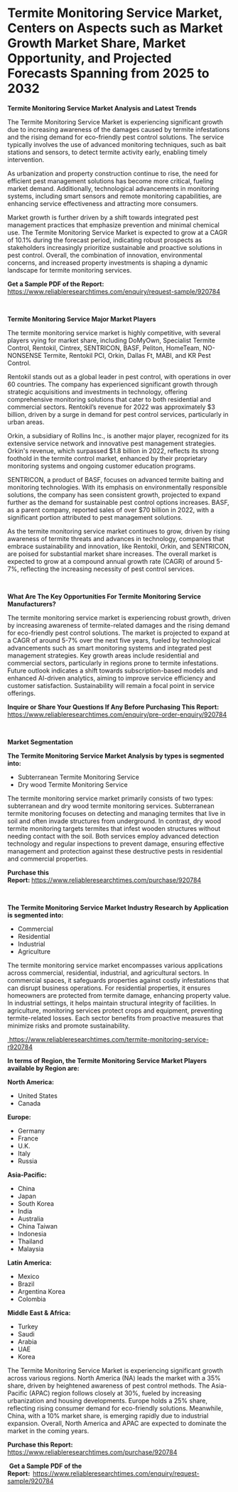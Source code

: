 <p><h1>Termite Monitoring Service Market, Centers on Aspects such as Market Growth Market Share, Market Opportunity, and Projected Forecasts Spanning from 2025 to 2032</h1></p><p><strong>Termite Monitoring Service Market Analysis and Latest Trends</strong></p>
<p><p>The Termite Monitoring Service Market is experiencing significant growth due to increasing awareness of the damages caused by termite infestations and the rising demand for eco-friendly pest control solutions. The service typically involves the use of advanced monitoring techniques, such as bait stations and sensors, to detect termite activity early, enabling timely intervention. </p><p>As urbanization and property construction continue to rise, the need for efficient pest management solutions has become more critical, fueling market demand. Additionally, technological advancements in monitoring systems, including smart sensors and remote monitoring capabilities, are enhancing service effectiveness and attracting more consumers.</p><p>Market growth is further driven by a shift towards integrated pest management practices that emphasize prevention and minimal chemical use. The Termite Monitoring Service Market is expected to grow at a CAGR of 10.1% during the forecast period, indicating robust prospects as stakeholders increasingly prioritize sustainable and proactive solutions in pest control. Overall, the combination of innovation, environmental concerns, and increased property investments is shaping a dynamic landscape for termite monitoring services.</p></p>
<p><strong>Get a Sample PDF of the Report:&nbsp;</strong> <a href="https://www.reliableresearchtimes.com/enquiry/request-sample/920784?utm_campaign=3721&utm_medium=2&utm_source=Github&utm_content=ia&utm_term=18042025&utm_id=termite-monitoring-service">https://www.reliableresearchtimes.com/enquiry/request-sample/920784</a></p>
<p>&nbsp;</p>
<p><strong>Termite Monitoring Service Major Market Players</strong></p>
<p><p>The termite monitoring service market is highly competitive, with several players vying for market share, including DoMyOwn, Specialist Termite Control, Rentokil, Cintrex, SENTRICON, BASF, Peliton, HomeTeam, NO-NONSENSE Termite, Rentokil PCI, Orkin, Dallas Ft, MABI, and KR Pest Control. </p><p>Rentokil stands out as a global leader in pest control, with operations in over 60 countries. The company has experienced significant growth through strategic acquisitions and investments in technology, offering comprehensive monitoring solutions that cater to both residential and commercial sectors. Rentokil’s revenue for 2022 was approximately $3 billion, driven by a surge in demand for pest control services, particularly in urban areas.</p><p>Orkin, a subsidiary of Rollins Inc., is another major player, recognized for its extensive service network and innovative pest management strategies. Orkin's revenue, which surpassed $1.8 billion in 2022, reflects its strong foothold in the termite control market, enhanced by their proprietary monitoring systems and ongoing customer education programs.</p><p>SENTRICON, a product of BASF, focuses on advanced termite baiting and monitoring technologies. With its emphasis on environmentally responsible solutions, the company has seen consistent growth, projected to expand further as the demand for sustainable pest control options increases. BASF, as a parent company, reported sales of over $70 billion in 2022, with a significant portion attributed to pest management solutions.</p><p>As the termite monitoring service market continues to grow, driven by rising awareness of termite threats and advances in technology, companies that embrace sustainability and innovation, like Rentokil, Orkin, and SENTRICON, are poised for substantial market share increases. The overall market is expected to grow at a compound annual growth rate (CAGR) of around 5-7%, reflecting the increasing necessity of pest control services.</p></p>
<p>&nbsp;</p>
<p><strong>What Are The Key Opportunities For Termite Monitoring Service Manufacturers?</strong></p>
<p><p>The termite monitoring service market is experiencing robust growth, driven by increasing awareness of termite-related damages and the rising demand for eco-friendly pest control solutions. The market is projected to expand at a CAGR of around 5-7% over the next five years, fueled by technological advancements such as smart monitoring systems and integrated pest management strategies. Key growth areas include residential and commercial sectors, particularly in regions prone to termite infestations. Future outlook indicates a shift towards subscription-based models and enhanced AI-driven analytics, aiming to improve service efficiency and customer satisfaction. Sustainability will remain a focal point in service offerings.</p></p>
<p><strong>Inquire or Share Your Questions If Any Before Purchasing This Report:</strong> <a href="https://www.reliableresearchtimes.com/enquiry/pre-order-enquiry/920784?utm_campaign=3721&utm_medium=2&utm_source=Github&utm_content=ia&utm_term=18042025&utm_id=termite-monitoring-service">https://www.reliableresearchtimes.com/enquiry/pre-order-enquiry/920784</a></p>
<p>&nbsp;</p>
<p><strong>Market Segmentation</strong></p>
<p><strong>The Termite Monitoring Service Market Analysis by types is segmented into:</strong></p>
<p><ul><li>Subterranean Termite Monitoring Service</li><li>Dry wood Termite Monitoring Service</li></ul></p>
<p><p>The termite monitoring service market primarily consists of two types: subterranean and dry wood termite monitoring services. Subterranean termite monitoring focuses on detecting and managing termites that live in soil and often invade structures from underground. In contrast, dry wood termite monitoring targets termites that infest wooden structures without needing contact with the soil. Both services employ advanced detection technology and regular inspections to prevent damage, ensuring effective management and protection against these destructive pests in residential and commercial properties.</p></p>
<p><strong>Purchase this Report:&nbsp;</strong><a href="https://www.reliableresearchtimes.com/purchase/920784?utm_campaign=3721&utm_medium=2&utm_source=Github&utm_content=ia&utm_term=18042025&utm_id=termite-monitoring-service">https://www.reliableresearchtimes.com/purchase/920784</a></p>
<p>&nbsp;</p>
<p><strong>The Termite Monitoring Service Market Industry Research by Application is segmented into:</strong></p>
<p><ul><li>Commercial</li><li>Residential</li><li>Industrial</li><li>Agriculture</li></ul></p>
<p><p>The termite monitoring service market encompasses various applications across commercial, residential, industrial, and agricultural sectors. In commercial spaces, it safeguards properties against costly infestations that can disrupt business operations. For residential properties, it ensures homeowners are protected from termite damage, enhancing property value. In industrial settings, it helps maintain structural integrity of facilities. In agriculture, monitoring services protect crops and equipment, preventing termite-related losses. Each sector benefits from proactive measures that minimize risks and promote sustainability.</p></p>
<p><a href="https://www.reliableresearchtimes.com/termite-monitoring-service-r920784?utm_campaign=3721&utm_medium=2&utm_source=Github&utm_content=ia&utm_term=18042025&utm_id=termite-monitoring-service">&nbsp;https://www.reliableresearchtimes.com/termite-monitoring-service-r920784</a></p>
<p><strong>In terms of Region, the Termite Monitoring Service Market Players available by Region are:</strong></p>
<p>
    <p> <strong> North America: </strong>
        <ul>
            <li>United States</li>
            <li>Canada</li>
        </ul>
        </p> 
    <p> <strong> Europe: </strong>
        <ul>
            <li>Germany</li>
            <li>France</li>
            <li>U.K.</li>
            <li>Italy</li>
            <li>Russia</li>
        </ul>
        </p> 
    <p> <strong> Asia-Pacific: </strong>
        <ul>
            <li>China</li>
            <li>Japan</li>
            <li>South Korea</li>
            <li>India</li>
            <li>Australia</li>
            <li>China Taiwan</li>
            <li>Indonesia</li>
            <li>Thailand</li>
            <li>Malaysia</li>
        </ul>
        </p> 
    <p> <strong> Latin America: </strong>
        <ul>
            <li>Mexico</li>
            <li>Brazil</li>
            <li>Argentina Korea</li>
            <li>Colombia</li>
        </ul>
        </p> 
    <p> <strong> Middle East & Africa: </strong>
        <ul>
            <li>Turkey</li>
            <li>Saudi</li>
            <li>Arabia</li>
            <li>UAE</li>
            <li>Korea</li>
        </ul>
    </p>
    </p>
<p><p>The Termite Monitoring Service Market is experiencing significant growth across various regions. North America (NA) leads the market with a 35% share, driven by heightened awareness of pest control methods. The Asia-Pacific (APAC) region follows closely at 30%, fueled by increasing urbanization and housing developments. Europe holds a 25% share, reflecting rising consumer demand for eco-friendly solutions. Meanwhile, China, with a 10% market share, is emerging rapidly due to industrial expansion. Overall, North America and APAC are expected to dominate the market in the coming years.</p></p>
<p><strong>Purchase this Report: </strong><a href="https://www.reliableresearchtimes.com/purchase/920784?utm_campaign=3721&utm_medium=2&utm_source=Github&utm_content=ia&utm_term=18042025&utm_id=termite-monitoring-service">https://www.reliableresearchtimes.com/purchase/920784</a></p>
<p>&nbsp;<strong>Get a Sample PDF of the Report:&nbsp;&nbsp;</strong><a href="https://www.reliableresearchtimes.com/enquiry/request-sample/920784?utm_campaign=3721&utm_medium=2&utm_source=Github&utm_content=ia&utm_term=18042025&utm_id=termite-monitoring-service">https://www.reliableresearchtimes.com/enquiry/request-sample/920784</a></p>
<p><strong></strong></p>
<p><p></p><p></p><p></p></p>